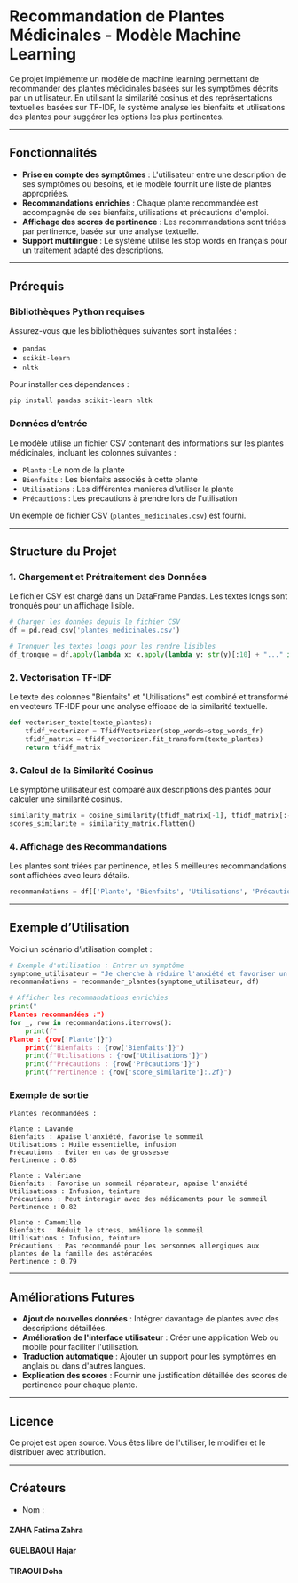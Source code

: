 
# Recommandation de Plantes Médicinales - Modèle Machine Learning

Ce projet implémente un modèle de machine learning permettant de recommander des plantes médicinales basées sur les symptômes décrits par un utilisateur. En utilisant la similarité cosinus et des représentations textuelles basées sur TF-IDF, le système analyse les bienfaits et utilisations des plantes pour suggérer les options les plus pertinentes.

---

## Fonctionnalités
- **Prise en compte des symptômes** : L'utilisateur entre une description de ses symptômes ou besoins, et le modèle fournit une liste de plantes appropriées.
- **Recommandations enrichies** : Chaque plante recommandée est accompagnée de ses bienfaits, utilisations et précautions d'emploi.
- **Affichage des scores de pertinence** : Les recommandations sont triées par pertinence, basée sur une analyse textuelle.
- **Support multilingue** : Le système utilise les stop words en français pour un traitement adapté des descriptions.

---

## Prérequis

### Bibliothèques Python requises
Assurez-vous que les bibliothèques suivantes sont installées :

- `pandas`
- `scikit-learn`
- `nltk`

Pour installer ces dépendances :
```bash
pip install pandas scikit-learn nltk
```

### Données d’entrée
Le modèle utilise un fichier CSV contenant des informations sur les plantes médicinales, incluant les colonnes suivantes :
- `Plante` : Le nom de la plante
- `Bienfaits` : Les bienfaits associés à cette plante
- `Utilisations` : Les différentes manières d'utiliser la plante
- `Précautions` : Les précautions à prendre lors de l'utilisation

Un exemple de fichier CSV (`plantes_medicinales.csv`) est fourni.

---

## Structure du Projet

### 1. **Chargement et Prétraitement des Données**
Le fichier CSV est chargé dans un DataFrame Pandas. Les textes longs sont tronqués pour un affichage lisible.

```python
# Charger les données depuis le fichier CSV
df = pd.read_csv('plantes_medicinales.csv')

# Tronquer les textes longs pour les rendre lisibles
df_tronque = df.apply(lambda x: x.apply(lambda y: str(y)[:10] + "..." if len(str(y)) > 10 else str(y)))
```

### 2. **Vectorisation TF-IDF**
Le texte des colonnes "Bienfaits" et "Utilisations" est combiné et transformé en vecteurs TF-IDF pour une analyse efficace de la similarité textuelle.

```python
def vectoriser_texte(texte_plantes):
    tfidf_vectorizer = TfidfVectorizer(stop_words=stop_words_fr)
    tfidf_matrix = tfidf_vectorizer.fit_transform(texte_plantes)
    return tfidf_matrix
```

### 3. **Calcul de la Similarité Cosinus**
Le symptôme utilisateur est comparé aux descriptions des plantes pour calculer une similarité cosinus.

```python
similarity_matrix = cosine_similarity(tfidf_matrix[-1], tfidf_matrix[:-1])
scores_similarite = similarity_matrix.flatten()
```

### 4. **Affichage des Recommandations**
Les plantes sont triées par pertinence, et les 5 meilleures recommandations sont affichées avec leurs détails.

```python
recommandations = df[['Plante', 'Bienfaits', 'Utilisations', 'Précautions', 'score_similarite']].sort_values(by='score_similarite', ascending=False)
```

---

## Exemple d’Utilisation

Voici un scénario d’utilisation complet :

```python
# Exemple d'utilisation : Entrer un symptôme
symptome_utilisateur = "Je cherche à réduire l'anxiété et favoriser un bon sommeil"
recommandations = recommander_plantes(symptome_utilisateur, df)

# Afficher les recommandations enrichies
print("
Plantes recommandées :")
for _, row in recommandations.iterrows():
    print(f"
Plante : {row['Plante']}")
    print(f"Bienfaits : {row['Bienfaits']}")
    print(f"Utilisations : {row['Utilisations']}")
    print(f"Précautions : {row['Précautions']}")
    print(f"Pertinence : {row['score_similarite']:.2f}")
```

### Exemple de sortie
```
Plantes recommandées :

Plante : Lavande
Bienfaits : Apaise l'anxiété, favorise le sommeil
Utilisations : Huile essentielle, infusion
Précautions : Éviter en cas de grossesse
Pertinence : 0.85

Plante : Valériane
Bienfaits : Favorise un sommeil réparateur, apaise l'anxiété
Utilisations : Infusion, teinture
Précautions : Peut interagir avec des médicaments pour le sommeil
Pertinence : 0.82

Plante : Camomille
Bienfaits : Réduit le stress, améliore le sommeil
Utilisations : Infusion, teinture
Précautions : Pas recommandé pour les personnes allergiques aux plantes de la famille des astéracées
Pertinence : 0.79
```

---

## Améliorations Futures
- **Ajout de nouvelles données** : Intégrer davantage de plantes avec des descriptions détaillées.
- **Amélioration de l'interface utilisateur** : Créer une application Web ou mobile pour faciliter l'utilisation.
- **Traduction automatique** : Ajouter un support pour les symptômes en anglais ou dans d'autres langues.
- **Explication des scores** : Fournir une justification détaillée des scores de pertinence pour chaque plante.

---

## Licence
Ce projet est open source. Vous êtes libre de l'utiliser, le modifier et le distribuer avec attribution.

---

## Créateurs
- Nom :
#### ZAHA Fatima Zahra
#### GUELBAOUI Hajar
#### TIRAOUI Doha

